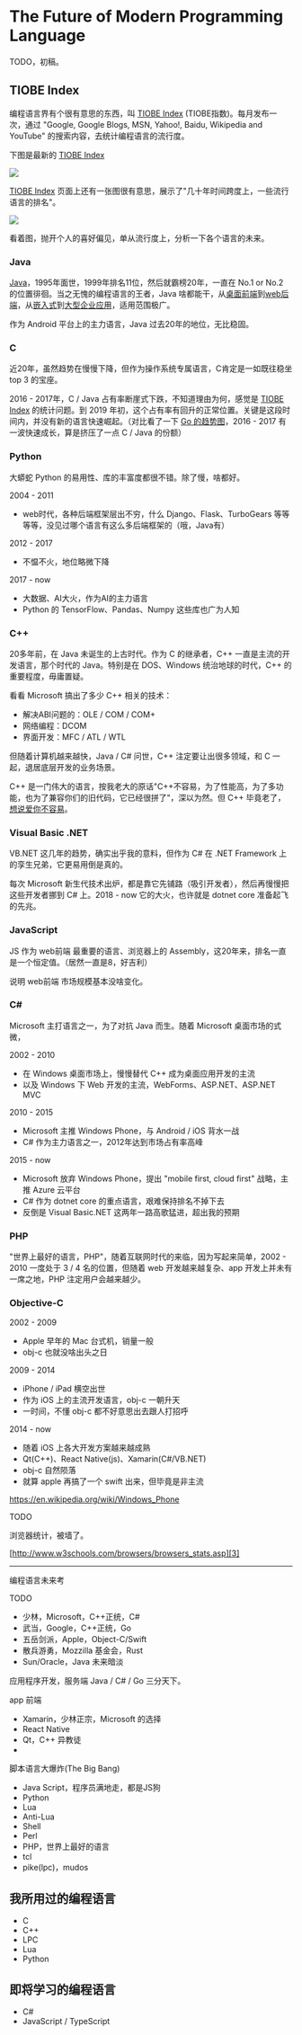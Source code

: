 # The Future of Modern Programming Language

TODO，初稿。

## TIOBE Index

编程语言界有个很有意思的东西，叫 [TIOBE Index][1] (TIOBE指数)。每月发布一次，通过 "Google, Google Blogs, MSN, Yahoo!, Baidu, Wikipedia and YouTube" 的搜索内容，去统计编程语言的流行度。

下图是最新的 [TIOBE Index][1]

![](2019_01_27_programming_language_trends/tiobe_index.png)

[TIOBE Index][1] 页面上还有一张图很有意思，展示了"几十年时间跨度上，一些流行语言的排名"。

![](2019_01_27_programming_language_trends/long_term.png)

看着图，抛开个人的喜好偏见，单从流行度上，分析一下各个语言的未来。


### Java

[Java][2]，1995年面世，1999年排名11位，然后就霸榜20年，一直在 No.1 or No.2 的位置徘徊。当之无愧的编程语言的王者，Java 啥都能干，从[桌面前端][5]到[web后端][6]，从[嵌入式][7]到[大型企业应用][8]，适用范围极广。

作为 Android 平台上的主力语言，Java 过去20年的地位，无比稳固。


### C

近20年，虽然趋势在慢慢下降，但作为操作系统专属语言，C肯定是一如既往稳坐 top 3 的宝座。

2016 - 2017年，C / Java 占有率断崖式下跌，不知道理由为何，感觉是 [TIOBE Index][1] 的统计问题。到 2019 年初，这个占有率有回升的正常位置。关键是这段时间内，并没有新的语言快速崛起。（对比看了一下 [Go 的趋势图][4]，2016 - 2017 有一波快速成长，算是挤压了一点 C / Java 的份额）


### Python

大蟒蛇 Python 的易用性、库的丰富度都很不错。除了慢，啥都好。

2004 - 2011

 * web时代，各种后端框架层出不穷，什么 Django、Flask、TurboGears 等等等等，没见过哪个语言有这么多后端框架的（哦，Java有）

2012 - 2017

 * 不愠不火，地位略微下降

2017 - now

 * 大数据、AI大火，作为AI的主力语言
 * Python 的 TensorFlow、Pandas、Numpy 这些库也广为人知


### C++

20多年前，在 Java 未诞生的上古时代。作为 C 的继承者，C++ 一直是主流的开发语言，那个时代的 Java。特别是在 DOS、Windows 统治地球的时代，C++ 的重要程度，毋庸置疑。

看看 Microsoft 搞出了多少 C++ 相关的技术：

 * 解决ABI问题的：OLE / COM / COM+
 * 网络编程：DCOM
 * 界面开发：MFC / ATL / WTL

但随着计算机越来越快，Java / C# 问世，C++ 注定要让出很多领域，和 C 一起，退居底层开发的业务场景。

C++ 是一门伟大的语言，按我老大的原话"C++不容易，为了性能高，为了多功能，也为了兼容你们的旧代码，它已经很拼了"，深以为然。但 C++ 毕竟老了，[想说爱你不容易][9]。


### Visual Basic .NET

VB.NET 这几年的趋势，确实出乎我的意料，但作为 C# 在 .NET Framework 上的孪生兄弟，它更易用倒是真的。

每次 Microsoft 新生代技术出炉，都是靠它先铺路（吸引开发者），然后再慢慢把这些开发者挪到 C# 上。2018 - now 它的大火，也许就是 dotnet core 准备起飞的先兆。


### JavaScript

JS 作为 web前端 最重要的语言、浏览器上的 Assembly，这20年来，排名一直是一个恒定值。（居然一直是8，好吉利）

说明 web前端 市场规模基本没啥变化。


### C#

Microsoft 主打语言之一，为了对抗 Java 而生。随着 Microsoft 桌面市场的式微，

2002 - 2010

 * 在 Windows 桌面市场上，慢慢替代 C++ 成为桌面应用开发的主流
 * 以及 Windows 下 Web 开发的主流，WebForms、ASP.NET、ASP.NET MVC

2010 - 2015

 * Microsoft 主推 Windows Phone，与 Android / iOS 背水一战
 * C# 作为主力语言之一，2012年达到市场占有率高峰

2015 - now

 * Microsoft 放弃 Windows Phone，提出 "mobile first, cloud first" 战略，主推 Azure 云平台
 * C# 作为 dotnet core 的重点语言，艰难保持排名不掉下去
 * 反倒是 Visual Basic.NET 这两年一路高歌猛进，超出我的预期


### PHP

"世界上最好的语言，PHP"，随着互联网时代的来临，因为写起来简单，2002 - 2010 一度处于 3 / 4 名的位置，但随着 web 开发越来越复杂、app 开发上并未有一席之地，PHP 注定用户会越来越少。


### Objective-C

2002 - 2009

 * Apple 早年的 Mac 台式机，销量一般
 * obj-c 也就没啥出头之日

2009 - 2014

 * iPhone / iPad 横空出世
 * 作为 iOS 上的主流开发语言，obj-c 一朝升天
 * 一时间，不懂 obj-c 都不好意思出去跟人打招呼

2014 - now

 * 随着 iOS 上各大开发方案越来越成熟
 * Qt(C++)、React Native(js)、Xamarin(C#/VB.NET)
 * obj-c 自然陨落
 * 就算 apple 再搞了一个 swift 出来，但毕竟是非主流

https://en.wikipedia.org/wiki/Windows_Phone


TODO

浏览器统计，被墙了。

[http://www.w3schools.com/browsers/browsers_stats.asp][3]


------------------------

编程语言未来考

TODO

 * 少林，Microsoft，C++正统，C#
 * 武当，Google，C++正统，Go
 * 五岳剑派，Apple，Object-C/Swift
 * 散兵游勇，Mozzilla 基金会，Rust
 * Sun/Oracle，Java 未来暗淡

应用程序开发，服务端 Java / C# / Go 三分天下。

app 前端

 * Xamarin，少林正宗，Microsoft 的选择
 * React Native
 * Qt，C++ 异教徒
 * 

脚本语言大爆炸(The Big Bang)

 * Java Script，程序员满地走，都是JS狗
 * Python
 * Lua
 * Anti-Lua
 * Shell
 * Perl
 * PHP，世界上最好的语言
 * tcl
 * pike(lpc)，mudos

## 我所用过的编程语言

 * C
 * C++
 * LPC
 * Lua
 * Python

## 即将学习的编程语言

 * C#
 * JavaScript / TypeScript


[1]:https://www.tiobe.com/tiobe-index/
[2]:https://en.wikipedia.org/wiki/Java_(programming_language)
[3]:http://www.w3schools.com/browsers/browsers_stats.asp
[4]:https://www.tiobe.com/tiobe-index/go/
[5]:https://en.wikipedia.org/wiki/Swing_(Java)
[6]:https://en.wikipedia.org/wiki/JavaServer_Pages
[7]:https://en.wikipedia.org/wiki/Java_Card
[8]:https://en.wikipedia.org/wiki/Java_Platform,_Enterprise_Edition
[9]:https://github.com/kasicass/blog/blob/master/cpp/2018_11_23_farewell_cpp.md
